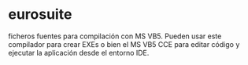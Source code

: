 # eurosuite
ficheros fuentes para compilación con MS VB5. Pueden usar este compilador para crear EXEs o bien el MS VB5 CCE para editar código y ejecutar la aplicación desde el entorno IDE.
